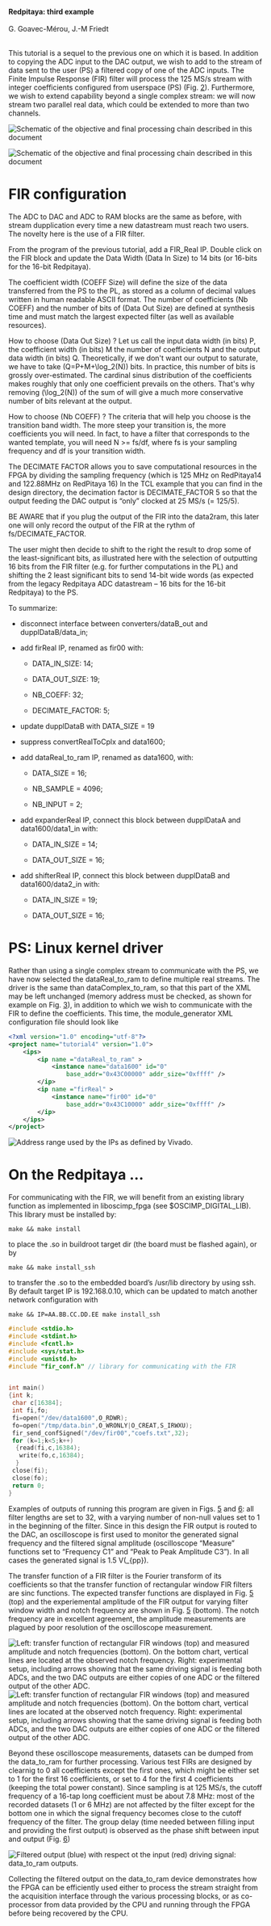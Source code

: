 <span>**Redpitaya: third example**</span>  
   
G. Goavec-Mérou, J.-M Friedt  
   

This tutorial is a sequel to the previous one on which it is based. In
addition to copying the ADC input to the DAC output, we wish to add to
the stream of data sent to the user (PS) a filtered copy of one of the
ADC inputs. The Finite Impulse Response (FIR) filter will process the
125 MS/s stream with integer coefficients configured from userspace (PS)
(Fig. [2](#fin)). Furthermore, we wish to extend capability beyond a
single complex stream: we will now stream two parallel real data, which
could be extended to more than two channels.

![Schematic of the objective and final processing chain described in
this document<span label="fin"></span>](figures/structs.png)

![Schematic of the objective and final processing chain described in
this
document<span label="fin"></span>](figures/combinedADC_DAC_data2ram_FIR.png)

# FIR configuration

The ADC to DAC and ADC to RAM blocks are the same as before, with stream
dupplication every time a new datastream must reach two users. The
novelty here is the use of a FIR filter.

From the program of the previous tutorial, add a FIR_Real IP. Double click
on the FIR block and update the Data Width (<span>Data In Size</span>) to
14 bits (or 16-bits for the 16-bit Redpitaya).

The coefficient width (<span>COEFF Size</span>) will define the
size of the data transferred from the PS to the PL, as stored as a
column of decimal values written in human readable ASCII format. The
number of coefficients (<span>Nb COEFF</span>) and the number of bits of
(<span>Data Out Size</span>) are defined at synthesis time and must match
the largest expected filter (as well as available resources).

How to choose (<span>Data Out Size</span>) ? Let us call the input data width
(in bits) P, the coefficient width (in bits) M the number of coefficients N and the output data width (in bits) Q.
Theoretically, if we don't want our output to saturate, we have to take \(Q=P+M+\log_2(N)\) bits.
In practice, this number of bits is grossly over-estimated. The cardinal sinus distribution of the
coefficients makes roughly that only one coefficient prevails on the others. That's why removing \(\log_2(N)\)
of the sum of will give a much more conservative number of bits relevant at the output.

How to choose (<span>Nb COEFF</span>) ? The criteria that will help you choose is the transition band width.
The more steep your transition is, the more coefficients you will need. In fact, to have a filter that
corresponds to the wanted template, you will need N >= fs/df, where fs is your sampling frequency and
df is your transition width.

The DECIMATE FACTOR allows you to save computational resources in the FPGA by dividing the sampling frequency
(which is 125 MHz on RedPitaya14 and 122.88MHz on RedPitaya 16)
In the TCL example that you can find in the <span>design</span> directory,
the decimation factor is <span>DECIMATE\_FACTOR 5</span> so that the
output feeding the DAC output is “only” clocked at 25 MS/s (= 125/5).

BE AWARE that if you plug the output of the FIR into the data2ram, this later one will only record the output of the FIR
at the rythm of fs/DECIMATE_FACTOR. 

The user might then decide to shift to the right the result to drop some
of the least-significant bits, as illustrated here with the selection of
outputting 16 bits from the FIR filter (e.g. for further computations in
the PL) and shifting the 2 least significant bits to send 14-bit wide
words (as expected from the legacy Redpitaya ADC datastream – 16 bits
for the 16-bit Redpitaya) to the PS.

To summarize:

  - disconnect interface between <span>converters/dataB\_out</span> and
    <span>dupplDataB/data\_in</span>;

  - add <span>firReal</span> IP, renamed as <span>fir00</span> with:
    
      - <span>DATA\_IN\_SIZE</span>: 14;
    
      - <span>DATA\_OUT\_SIZE</span>: 19;
    
      - <span>NB\_COEFF</span>: 32;
    
      - <span>DECIMATE\_FACTOR</span>: 5;

  - update dupplDataB with <span>DATA\_SIZE</span> = 19

  - suppress <span>convertRealToCplx</span> and <span>data1600</span>;

  - add <span>dataReal\_to\_ram</span> IP, renamed as
    <span>data1600</span>, with:
    
      - <span>DATA\_SIZE</span> = 16;
    
      - <span>NB\_SAMPLE</span> = 4096;
    
      - <span>NB\_INPUT</span> = 2;

  - add <span>expanderReal</span> IP, connect this block between
    <span>dupplDataA</span> and <span>data1600/data1\_in</span> with:
    
      - <span>DATA\_IN\_SIZE</span> = 14;
    
      - <span>DATA\_OUT\_SIZE</span> = 16;

  - add <span>shifterReal</span> IP, connect this block between
    <span>dupplDataB</span> and <span>data1600/data2\_in</span> with:
    
      - <span>DATA\_IN\_SIZE</span> = 19;
    
      - <span>DATA\_OUT\_SIZE</span> = 16;

# PS: Linux kernel driver

Rather than using a single complex stream to communicate with the PS, we
have now selected the <span>dataReal\_to\_ram</span> to define multiple
real streams. The driver is the same than
<span>dataComplex\_to\_ram</span>, so that this part of the XML may be
left unchanged (memory address must be checked, as shown for example on
Fig. [3](#addr)), in addition to which we wish to communicate with the
FIR to define the coefficients. This time, the
<span>module\_generator</span> XML configuration file should look like

``` xml
<?xml version="1.0" encoding="utf-8"?>
<project name="tutorial4" version="1.0">
	<ips>
		<ip name ="dataReal_to_ram" >
			<instance name="data1600" id="0"
				base_addr="0x43C00000" addr_size="0xffff" />
		</ip>
		<ip name ="firReal" >
			<instance name="fir00" id="0"
				base_addr="0x43C10000" addr_size="0xffff" />
		</ip>
	</ips>
</project>
```

![Address range used by the IPs as defined by
Vivado.<span label="addr"></span>](figures/address.png)

# On the Redpitaya ...

For communicating with the FIR, we will benefit from an existing library
function as implemented in <span>liboscimp\_fpga</span> (see
$OSCIMP\_DIGITAL\_LIB). This library must be installed by:

    make && make install

to place the .so in <span>buildroot</span> <span>target</span> dir (the
board must be flashed again), or by

    make && make install_ssh

to transfer the .so to the embedded board’s <span>/usr/lib</span>
directory by using <span> ssh</span>. By default target IP is
192.168.0.10, which can be updated to match another network
configuration with

    make && IP=AA.BB.CC.DD.EE make install_ssh

``` c
#include <stdio.h>
#include <stdint.h>
#include <fcntl.h>
#include <sys/stat.h>
#include <unistd.h>
#include "fir_conf.h" // library for communicating with the FIR


int main()
{int k;
 char c[16384];
 int fi,fo;
 fi=open("/dev/data1600",O_RDWR);
 fo=open("/tmp/data.bin",O_WRONLY|O_CREAT,S_IRWXU);
 fir_send_confSigned("/dev/fir00","coefs.txt",32);
 for (k=1;k<5;k++)
  {read(fi,c,16384);
   write(fo,c,16384);
  }
 close(fi);
 close(fo);
 return 0;
}
```

Examples of outputs of running this program are given in Figs.
[5](#fir1) and [6](#fir2): all filter lengths are set to 32, with a
varying number of non-null values set to 1 in the beginning of the
filter. Since in this design the FIR output is routed to the DAC, an
oscilloscope is first used to monitor the generated signal frequency and
the filtered signal amplitude (oscilloscope “Measure” functions set to
“Frequency C1” and “Peak to Peak Amplitude C3”). In all cases the
generated signal is 1.5 V\(_{pp}\).

The transfer function of a FIR filter is the Fourier transform of its
coefficients so that the transfer function of rectangular window FIR
filters are sinc functions. The expected transfer functions are
displayed in Fig. [5](#fir1) (top) and the experiemental amplitude of
the FIR output for varying filter window width and notch frequency are
shown in Fig. [5](#fir1) (bottom). The notch frequency are in excellent
agreement, the amplitude measurements are plagued by poor resolution of
the oscilloscope measurement.

![Left: transfer function of rectangular FIR windows (top) and measured
amplitude and notch frequencies (bottom). On the bottom chart, vertical
lines are located at the observed notch frequency. Right: experimental
setup, including arrows showing that the same driving signal is feeding
both ADCs, and the two DAC outputs are either copies of one ADC or the
filtered output of the other
ADC.<span label="fir1"></span>](results/model.png) ![Left: transfer
function of rectangular FIR windows (top) and measured amplitude and
notch frequencies (bottom). On the bottom chart, vertical lines are
located at the observed notch frequency. Right: experimental setup,
including arrows showing that the same driving signal is feeding both
ADCs, and the two DAC outputs are either copies of one ADC or the
filtered output of the other
ADC.<span label="fir1"></span>](results/DSC_0368_3ann.JPG)

Beyond these oscilloscope measurements, datasets can be dumped from the
<span>data\_to\_ram</span> for further processing. Various test FIRs are
designed by clearnig to 0 all coefficients except the first ones, which
might be either set to 1 for the first 16 coefficients, or set to 4 for
the first 4 coefficients (keeping the total power constant). Since
sampling is at 125 MS/s, the cutoff frequency of a 16-tap long
coefficient must be about 7.8 MHz: most of the recorded datasets (1 or
6 MHz) are not affected by the filter except for the bottom one in
which the signal frequency becomes close to the cutoff frequency of the
filter. The group delay (time needed between filling input and providing
the first output) is observed as the phase shift between input and
output (Fig. [6](#fir2))

![Filtered output (blue) with respect ot the input (red) driving signal:
<span>data\_to\_ram</span>
outputs.<span label="fir2"></span>](figures/mesures.png)

Collecting the filtered output on the <span>data\_to\_ram</span> device
demonstrates how the FPGA can be efficiently used either to process the
stream straight from the acquisition interface through the various
processing blocks, or as co-processor from data provided by the CPU and
running through the FPGA before being recovered by the CPU.
